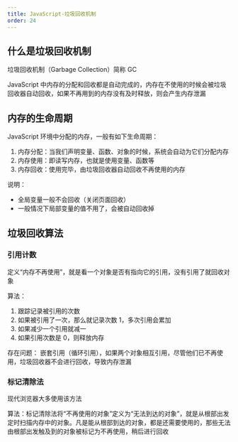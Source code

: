 ```yaml
---
title: JavaScript-垃圾回收机制
order: 24
---
```


## 什么是垃圾回收机制

垃圾回收机制（Garbage Collection）简称 GC

JavaScript 中内存的分配和回收都是自动完成的，内存在不使用的时候会被垃圾回收器自动回收，如果不再用到的内存没有及时释放，则会产生内存泄漏

## 内存的生命周期

JavaScript 环境中分配的内存，一般有如下生命周期：

1. 内存分配：当我们声明变量、函数、对象的时候，系统会自动为它们分配内存
2. 内存使用：即读写内存，也就是使用变量、函数等
3. 内存回收：使用完毕，由垃圾回收器自动回收不再使用的内存

说明：

+ 全局变量一般不会回收（关闭页面回收）
+ 一般情况下局部变量的值不用了，会被自动回收掉

## 垃圾回收算法

### 引用计数

定义“内存不再使用”，就是看一个对象是否有指向它的引用，没有引用了就回收对象

算法：

1. 跟踪记录被引用的次数
2. 如果被引用了一次，那么就记录次数 1，多次引用会累加
3. 如果减少一个引用就减一
4. 如果引用次数是 0，则释放内存

存在问题：
嵌套引用（循环引用），如果两个对象相互引用，尽管他们已不再使用，垃圾回收器不会进行回收，导致内存泄漏

### 标记清除法

现代浏览器大多使用该方法

算法：标记清除法将“不再使用的对象”定义为“无法到达的对象”，就是从根部出发定时扫描内存中的对象。凡是能从根部到达的对象，都是还需要使用的，那些无法由根部出发触及到的对象被标记为不再使用，稍后进行回收